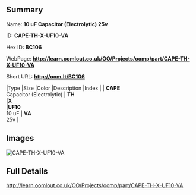 

## Summary
 
Name: __10 uF Capacitor (Electrolytic) 25v__

ID: __CAPE-TH-X-UF10-VA__

Hex ID: __BC106__

WebPage: __http://learn.oomlout.co.uk/OO/Projects/oomp/part/CAPE-TH-X-UF10-VA__

Short URL: __http://oom.lt/BC106__


|Type   |Size   |Color   |Description   |Index   |
| __CAPE__ <br>Capacitor (Electrolytic)  | __TH__<br>   |__X__<br>    |__UF10__<br>10 uF    | __VA__<br> 25v |


## Images
![CAPE-TH-X-UF10-VA](http://oomlout.com/oomp-gen/parts/CAPE-TH-X-UF10-VA/CAPE-TH-X-UF10-VA_420.jpg)

## Full Details

 http://learn.oomlout.co.uk/OO/Projects/oomp/part/CAPE-TH-X-UF10-VA

